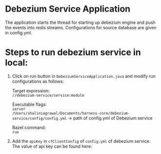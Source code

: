 # Debezium Service Application

The application starts the thread for starting up debezium engine and push the events into redis streams. Configurations for source database are given in config.yml.

# Steps to run debezium service in local:

1. Click on run button in `DebeziumServiceApplication.java` and modify run configurations as follows: <br />

   Target expression:<br />
   `//debezium-service/service:module`<br />

   Executable flags:<br />
    `server`<br />
    `/Users/shaliniagrawal/Documents/harness-core/debezium-service/config/config.yml` -> path of config.yml of Debezium service<br />

   Bazel command:<br />
   `run`
   
2. Add the `apiKey` in `cfClientConfig` of `config.yml` of debezium service. The value of api key can be found here: <br />